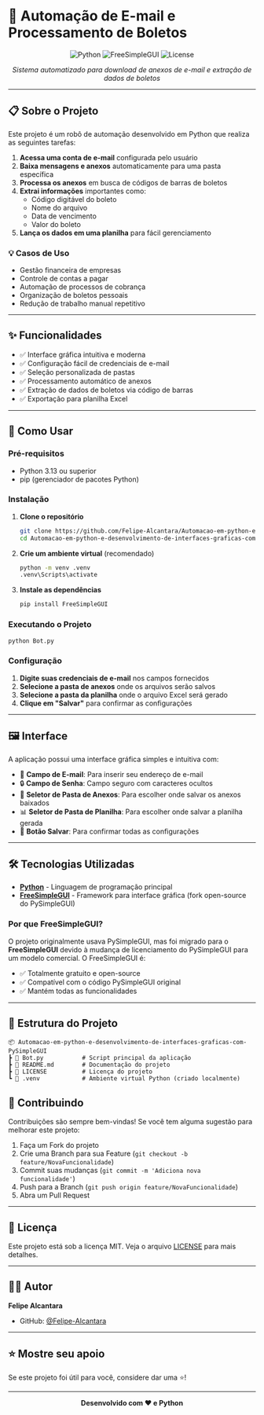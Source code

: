 # 🤖 Automação de E-mail e Processamento de Boletos

<div align="center">

![Python](https://img.shields.io/badge/Python-3.13-blue.svg)
![FreeSimpleGUI](https://img.shields.io/badge/FreeSimpleGUI-5.0+-green.svg)
![License](https://img.shields.io/badge/License-MIT-yellow.svg)

*Sistema automatizado para download de anexos de e-mail e extração de dados de boletos*

</div>

---

## 📋 Sobre o Projeto

Este projeto é um robô de automação desenvolvido em Python que realiza as seguintes tarefas:

1. **Acessa uma conta de e-mail** configurada pelo usuário
2. **Baixa mensagens e anexos** automaticamente para uma pasta específica
3. **Processa os anexos** em busca de códigos de barras de boletos
4. **Extrai informações** importantes como:
   - Código digitável do boleto
   - Nome do arquivo
   - Data de vencimento
   - Valor do boleto
5. **Lança os dados em uma planilha** para fácil gerenciamento

### 💡 Casos de Uso

- Gestão financeira de empresas
- Controle de contas a pagar
- Automação de processos de cobrança
- Organização de boletos pessoais
- Redução de trabalho manual repetitivo

---

## ✨ Funcionalidades

- ✅ Interface gráfica intuitiva e moderna
- ✅ Configuração fácil de credenciais de e-mail
- ✅ Seleção personalizada de pastas
- ✅ Processamento automático de anexos
- ✅ Extração de dados de boletos via código de barras
- ✅ Exportação para planilha Excel

---

## 🚀 Como Usar

### Pré-requisitos

- Python 3.13 ou superior
- pip (gerenciador de pacotes Python)

### Instalação

1. **Clone o repositório**
   ```bash
   git clone https://github.com/Felipe-Alcantara/Automacao-em-python-e-desenvolvimento-de-interfaces-graficas-com-PySimpleGUI.git
   cd Automacao-em-python-e-desenvolvimento-de-interfaces-graficas-com-PySimpleGUI
   ```

2. **Crie um ambiente virtual** (recomendado)
   ```bash
   python -m venv .venv
   .venv\Scripts\activate
   ```

3. **Instale as dependências**
   ```bash
   pip install FreeSimpleGUI
   ```

### Executando o Projeto

```bash
python Bot.py
```

### Configuração

1. **Digite suas credenciais de e-mail** nos campos fornecidos
2. **Selecione a pasta de anexos** onde os arquivos serão salvos
3. **Selecione a pasta da planilha** onde o arquivo Excel será gerado
4. **Clique em "Salvar"** para confirmar as configurações

---

## 🖼️ Interface

A aplicação possui uma interface gráfica simples e intuitiva com:

- 📧 **Campo de E-mail**: Para inserir seu endereço de e-mail
- 🔒 **Campo de Senha**: Campo seguro com caracteres ocultos
- 📁 **Seletor de Pasta de Anexos**: Para escolher onde salvar os anexos baixados
- 📊 **Seletor de Pasta de Planilha**: Para escolher onde salvar a planilha gerada
- 💾 **Botão Salvar**: Para confirmar todas as configurações

---

## 🛠️ Tecnologias Utilizadas

- **[Python](https://www.python.org/)** - Linguagem de programação principal
- **[FreeSimpleGUI](https://github.com/spyoungtech/FreeSimpleGUI)** - Framework para interface gráfica (fork open-source do PySimpleGUI)

### Por que FreeSimpleGUI?

O projeto originalmente usava PySimpleGUI, mas foi migrado para o **FreeSimpleGUI** devido à mudança de licenciamento do PySimpleGUI para um modelo comercial. O FreeSimpleGUI é:
- ✅ Totalmente gratuito e open-source
- ✅ Compatível com o código PySimpleGUI original
- ✅ Mantém todas as funcionalidades

---

## 📂 Estrutura do Projeto

```
📦 Automacao-em-python-e-desenvolvimento-de-interfaces-graficas-com-PySimpleGUI
┣ 📜 Bot.py           # Script principal da aplicação
┣ 📜 README.md        # Documentação do projeto
┣ 📜 LICENSE          # Licença do projeto
┗ 📁 .venv            # Ambiente virtual Python (criado localmente)
```
## 🤝 Contribuindo

Contribuições são sempre bem-vindas! Se você tem alguma sugestão para melhorar este projeto:

1. Faça um Fork do projeto
2. Crie uma Branch para sua Feature (`git checkout -b feature/NovaFuncionalidade`)
3. Commit suas mudanças (`git commit -m 'Adiciona nova funcionalidade'`)
4. Push para a Branch (`git push origin feature/NovaFuncionalidade`)
5. Abra um Pull Request

---

## 📝 Licença

Este projeto está sob a licença MIT. Veja o arquivo [LICENSE](LICENSE) para mais detalhes.

---

## 👨‍💻 Autor

**Felipe Alcantara**

- GitHub: [@Felipe-Alcantara](https://github.com/Felipe-Alcantara)

---

## ⭐ Mostre seu apoio

Se este projeto foi útil para você, considere dar uma ⭐!

---

<div align="center">

**Desenvolvido com ❤️ e Python**

</div>
